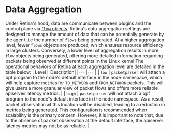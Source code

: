 # Data Aggregation

Under Retina's hood, data are communicate between plugins and the control plane via [`Flow` objects](https://github.com/cilium/cilium/tree/main/api/v1/flow). Retina's data aggregation settings are designed to manage the amount of data that can be potentially generate by the agent .i.e the number of `flows` being generated. At a higher aggregation level, fewer `flows` objects are produced, which ensures resource efficiency in large clusters. Conversely, a lower level of aggregation results in more `flow` objects being generated, offering more detailed information regarding packets being observed at different points in the Linux kernel.The operational behaviors of Retina at each aggregation level are detailed in the table below:
| Level  | Description|
|---    |---   |
| `low` | `packetparser` will attach a bpf program to the node's default interface in the node namespace, which will help capture metrics for `TO_NETWORK` and `FROM_NETWORK` packets. This will give users a more granular view of packet flows and offers more reliable apiserver latency metrics. |
| `high` | `packetparser` will not attach a bpf program to the node's default interface in the node namespace. As a result, packet observation at this location will be disabled, leading to a reduction in metrics being generated. This configuration is recommended when scalability is the primary concern. However, it is important to note that, due to the absence of packet observation at the default interface, the apiserver latency metrics may not be as reliable. |
